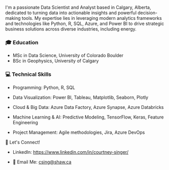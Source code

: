 I'm a passionate Data Scientist and Analyst based in Calgary, Alberta, dedicated to turning data into actionable insights and powerful decision-making tools. My expertise lies in leveraging modern analytics frameworks and technologies like Python, R, SQL, Azure, and Power BI to drive strategic business solutions across diverse industries, including energy.


### 🎓 Education
- MSc in Data Science, University of Colorado Boulder
- BSc in Geophysics, University of Calgary

### 💻 Technical Skills

- Programming: Python, R, SQL

- Data Visualization: Power BI, Tableau, Matplotlib, Seaborn, Plotly

- Cloud & Big Data: Azure Data Factory, Azure Synapse, Azure Databricks

- Machine Learning & AI: Predictive Modeling, TensorFlow, Keras, Feature Engineering

- Project Management: Agile methodologies, Jira, Azure DevOps


🚀 Let's Connect!

- LinkedIn: https://www.linkedin.com/in/courtney-singer/

- 📧 Email Me: csing@shaw.ca


